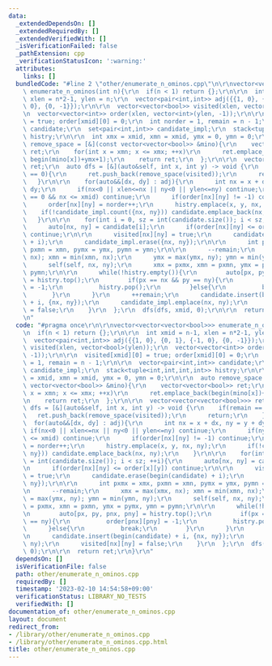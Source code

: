 ```yaml
---
data:
  _extendedDependsOn: []
  _extendedRequiredBy: []
  _extendedVerifiedWith: []
  _isVerificationFailed: false
  _pathExtension: cpp
  _verificationStatusIcon: ':warning:'
  attributes:
    links: []
  bundledCode: "#line 2 \"other/enumerate_n_ominos.cpp\"\n\r\nvector<vector<vector<bool>>>\
    \ enumerate_n_ominos(int n){\r\n  if(n < 1) return {};\r\n\r\n  int xmid = n-1,\
    \ xlen = n*2-1, ylen = n;\r\n  vector<pair<int,int>> adj({{1, 0}, {0, 1}, {-1,\
    \ 0}, {0, -1}});\r\n\r\n  vector<vector<bool>> visited(xlen, vector<bool>(ylen));\r\
    \n  vector<vector<int>> order(xlen, vector<int>(ylen, -1));\r\n\r\n  visited[xmid][0]\
    \ = true; order[xmid][0] = 0;\r\n  int norder = 1, remain = n - 1;\r\n\r\n  vector<pair<int,int>>\
    \ candidate;\r\n  set<pair<int,int>> candidate_impl;\r\n  stack<tuple<int,int,int,int>>\
    \ histry;\r\n\r\n  int xmx = xmid, xmn = xmid, ymx = 0, ymn = 0;\r\n\r\n  auto\
    \ remove_space = [&](const vector<vector<bool>> &mino){\r\n    vector<vector<bool>>\
    \ ret;\r\n    for(int x = xmn; x <= xmx; ++x)\r\n      ret.emplace_back(begin(mino[x])+ymn,\
    \ begin(mino[x])+ymx+1);\r\n    return ret;\r\n  };\r\n\r\n  vector<vector<vector<bool>>>\
    \ ret;\r\n  auto dfs = [&](auto&self, int x, int y) -> void {\r\n    if(remain\
    \ == 0){\r\n      ret.push_back(remove_space(visited));\r\n      return;\r\n \
    \   }\r\n\r\n    for(auto&&[dx, dy] : adj){\r\n      int nx = x + dx, ny = y +\
    \ dy;\r\n      if(nx<0 || xlen<=nx || ny<0 || ylen<=ny) continue;\r\n      if(ny\
    \ == 0 && nx <= xmid) continue;\r\n      if(order[nx][ny] != -1) continue;\r\n\
    \      order[nx][ny] = norder++;\r\n      histry.emplace(x, y, nx, ny);\r\n  \
    \    if(!candidate_impl.count({nx, ny})) candidate.emplace_back(nx, ny);\r\n \
    \   }\r\n\r\n    for(int i = 0, sz = int(candidate.size()); i < sz; ++i){\r\n\
    \      auto[nx, ny] = candidate[i];\r\n      if(order[nx][ny] <= order[x][y])\
    \ continue;\r\n\r\n      visited[nx][ny] = true;\r\n      candidate.erase(begin(candidate)\
    \ + i);\r\n      candidate_impl.erase({nx, ny});\r\n\r\n      int pxmx = xmx,\
    \ pxmn = xmn, pymx = ymx, pymn = ymn;\r\n\r\n      --remain;\r\n      xmx = max(xmx,\
    \ nx); xmn = min(xmn, nx);\r\n      ymx = max(ymx, ny); ymn = min(ymn, ny);\r\n\
    \      self(self, nx, ny);\r\n      xmx = pxmx, xmn = pxmn, ymx = pymx, ymn =\
    \ pymn;\r\n\r\n      while(!histry.empty()){\r\n        auto[px, py, pnx, pny]\
    \ = histry.top();\r\n        if(px == nx && py == ny){\r\n          order[pnx][pny]\
    \ = -1;\r\n          histry.pop();\r\n        }else{\r\n          break;\r\n \
    \       }\r\n      }\r\n      ++remain;\r\n      candidate.insert(begin(candidate)\
    \ + i, {nx, ny});\r\n      candidate_impl.emplace(nx, ny);\r\n      visited[nx][ny]\
    \ = false;\r\n    }\r\n  };\r\n  dfs(dfs, xmid, 0);\r\n\r\n  return ret;\r\n}\r\
    \n"
  code: "#pragma once\r\n\r\nvector<vector<vector<bool>>> enumerate_n_ominos(int n){\r\
    \n  if(n < 1) return {};\r\n\r\n  int xmid = n-1, xlen = n*2-1, ylen = n;\r\n\
    \  vector<pair<int,int>> adj({{1, 0}, {0, 1}, {-1, 0}, {0, -1}});\r\n\r\n  vector<vector<bool>>\
    \ visited(xlen, vector<bool>(ylen));\r\n  vector<vector<int>> order(xlen, vector<int>(ylen,\
    \ -1));\r\n\r\n  visited[xmid][0] = true; order[xmid][0] = 0;\r\n  int norder\
    \ = 1, remain = n - 1;\r\n\r\n  vector<pair<int,int>> candidate;\r\n  set<pair<int,int>>\
    \ candidate_impl;\r\n  stack<tuple<int,int,int,int>> histry;\r\n\r\n  int xmx\
    \ = xmid, xmn = xmid, ymx = 0, ymn = 0;\r\n\r\n  auto remove_space = [&](const\
    \ vector<vector<bool>> &mino){\r\n    vector<vector<bool>> ret;\r\n    for(int\
    \ x = xmn; x <= xmx; ++x)\r\n      ret.emplace_back(begin(mino[x])+ymn, begin(mino[x])+ymx+1);\r\
    \n    return ret;\r\n  };\r\n\r\n  vector<vector<vector<bool>>> ret;\r\n  auto\
    \ dfs = [&](auto&self, int x, int y) -> void {\r\n    if(remain == 0){\r\n   \
    \   ret.push_back(remove_space(visited));\r\n      return;\r\n    }\r\n\r\n  \
    \  for(auto&&[dx, dy] : adj){\r\n      int nx = x + dx, ny = y + dy;\r\n     \
    \ if(nx<0 || xlen<=nx || ny<0 || ylen<=ny) continue;\r\n      if(ny == 0 && nx\
    \ <= xmid) continue;\r\n      if(order[nx][ny] != -1) continue;\r\n      order[nx][ny]\
    \ = norder++;\r\n      histry.emplace(x, y, nx, ny);\r\n      if(!candidate_impl.count({nx,\
    \ ny})) candidate.emplace_back(nx, ny);\r\n    }\r\n\r\n    for(int i = 0, sz\
    \ = int(candidate.size()); i < sz; ++i){\r\n      auto[nx, ny] = candidate[i];\r\
    \n      if(order[nx][ny] <= order[x][y]) continue;\r\n\r\n      visited[nx][ny]\
    \ = true;\r\n      candidate.erase(begin(candidate) + i);\r\n      candidate_impl.erase({nx,\
    \ ny});\r\n\r\n      int pxmx = xmx, pxmn = xmn, pymx = ymx, pymn = ymn;\r\n\r\
    \n      --remain;\r\n      xmx = max(xmx, nx); xmn = min(xmn, nx);\r\n      ymx\
    \ = max(ymx, ny); ymn = min(ymn, ny);\r\n      self(self, nx, ny);\r\n      xmx\
    \ = pxmx, xmn = pxmn, ymx = pymx, ymn = pymn;\r\n\r\n      while(!histry.empty()){\r\
    \n        auto[px, py, pnx, pny] = histry.top();\r\n        if(px == nx && py\
    \ == ny){\r\n          order[pnx][pny] = -1;\r\n          histry.pop();\r\n  \
    \      }else{\r\n          break;\r\n        }\r\n      }\r\n      ++remain;\r\
    \n      candidate.insert(begin(candidate) + i, {nx, ny});\r\n      candidate_impl.emplace(nx,\
    \ ny);\r\n      visited[nx][ny] = false;\r\n    }\r\n  };\r\n  dfs(dfs, xmid,\
    \ 0);\r\n\r\n  return ret;\r\n}\r\n"
  dependsOn: []
  isVerificationFile: false
  path: other/enumerate_n_ominos.cpp
  requiredBy: []
  timestamp: '2023-02-10 14:54:58+09:00'
  verificationStatus: LIBRARY_NO_TESTS
  verifiedWith: []
documentation_of: other/enumerate_n_ominos.cpp
layout: document
redirect_from:
- /library/other/enumerate_n_ominos.cpp
- /library/other/enumerate_n_ominos.cpp.html
title: other/enumerate_n_ominos.cpp
---
```

